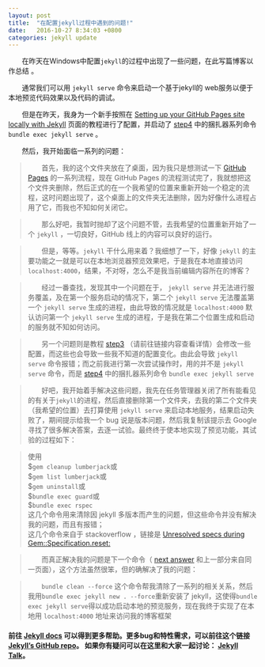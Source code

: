 ```yaml
---
layout: post
title:  "在配置jekyll过程中遇到的问题!"
date:   2016-10-27 8:34:03 +0800
categories: jekyll update
---
```


&#160; &#160; &#160; &#160;在昨天在Windows中配置`jekyll`的过程中出现了一些问题，在此写篇博客以作总结 。

&#160; &#160; &#160; &#160;通常我们可以用 `jekyll serve` 命令来启动一个基于jekyll的 web服务以便于本地预览代码效果以及代码的调试。

&#160; &#160; &#160; &#160;但是在昨天，我身为一个新手按照在 [Setting up your GitHub Pages site locally with Jekyll][Setting up your GitHub Pages site locally with Jekyll] 页面的教程进行了配置，并启动了 [step4][step4] 中的捆扎器系列命令 `bundle exec jekyll serve` 。

&#160; &#160; &#160; &#160;然后，我开始面临一系列的问题：

>&#160; &#160; &#160; &#160;首先，我的这个文件夹放在了桌面，因为我只是想测试一下 [GitHub Pages][GitHub Pages]  的一系列流程，现在 GitHub Pages 的流程测试完了，我就想把这个文件夹删除，然后正式的在一个我希望的位置来重新开始一个稳定的流程，这时问题出现了，这个桌面上的文件夹无法删除，因为好像什么进程占用了它，而我也不知如何关闭它。

>&#160; &#160; &#160; &#160;那么好吧，我暂时抛却了这个问题不管，去我希望的位置重新开始了一个 `jekyll` ，一切良好，GitHub 线上的内容可以良好的运行。

>&#160; &#160; &#160; &#160;但是，等等。`jekyll` 干什么用来着？我细想了一下，好像 `jekyll` 的主要功能之一就是可以在本地浏览器预览效果吧，于是我在本地直接访问`localhost:4000`，结果，不对呀，怎么不是我当前编辑内容所在的博客？

>&#160; &#160; &#160; &#160;经过一番查找，发现其中一个问题在于， `jekyll serve` 并无法进行服务覆盖，及在第一个服务启动的情况下，第二个 `jekyll serve` 无法覆盖第一个 `jekyll serve` 生成的进程，由此导致的情况就是 `localhost:4000`  默认访问第一个 `jekyll serve` 生成的进程，于是我在第二个位置生成和启动的服务就不知如何访问。

>&#160; &#160; &#160; &#160;另一个问题则是教程 [step3][step3] （请前往链接内容查看详情）会修改一些配置，而这些也会导致一些我不知道的配置变化。由此会导致 `jekyll serve` 命令报错；而之前我进行第一次尝试操作时，用的并不是 `jekyll serve` 命令，而是 [step4][step4] 中的捆扎器系列命令 `bundle exec jekyll serve` 

>&#160; &#160; &#160; &#160;好吧，我开始着手解决这些问题，我先在任务管理器关闭了所有能看见的有关于`jekyll`的进程，然后直接删除第一个文件夹，去我的第二个文件夹（我希望的位置）去打算使用 `jekyll serve` 来启动本地服务，结果启动失败了，期间提示给我一个 bug 说是版本问题，然后我复制该提示去 Google 寻找了很多解决答案，去逐一试验。最终终于使本地实现了预览功能，其试验的过程如下：

>使用 <br/>
$`gem cleanup lumberjack`或 <br/>
$`gem list lumberjack`或 <br/>
$`gem uninstall`或 <br/>
$`bundle exec guard`或 <br/>
$`bundle exec rspec` <br/>
这几个命令用来清除因 jekyll 多版本而产生的问题，但这些命令并没有解决我的问题，而且有报错； <br/>
这几个命令来自于 stackoverflow ，链接是 [Unresolved specs during Gem::Specification.reset:][Unresolved specs during Gem::Specification.reset:]

>&#160; &#160; &#160; &#160;而真正解决我的问题是下一个命令（ [next answer][next answer] 和上一部分来自同一页面），这个方法虽然很笨，但的确解决了我的问题：

>&#160; &#160; &#160; &#160;`bundle clean --force` 这个命令帮我清除了一系列的相关关系，然后我用`bundle exec jekyll new . --force`重新安装了 jekyll，这使得`bundle exec jekyll serve`得以成功启动本地的预览服务，现在我终于实现了在本地用 `localhost:4000` 地址来访问我的博客框架



#### **前往 [Jekyll docs][jekyll-docs] 可以得到更多帮助。更多bug和特性需求，可以前往这个链接 [Jekyll’s GitHub repo][jekyll-gh]。 如果你有疑问可以在这里和大家一起讨论： [Jekyll Talk][jekyll-talk]。** 



[next answer]: http://stackoverflow.com/a/27813313
[Unresolved specs during Gem::Specification.reset:]:  http://stackoverflow.com/a/18127613
[GitHub Pages]: https://pages.github.com/
[Setting up your GitHub Pages site locally with Jekyll]: https://help.github.com/articles/setting-up-your-github-pages-site-locally-with-jekyll/
[step3]: https://help.github.com/articles/setting-up-your-github-pages-site-locally-with-jekyll/#step-3-optional-generate-jekyll-site-files
[step4]: https://help.github.com/articles/setting-up-your-github-pages-site-locally-with-jekyll/#step-4-build-your-local-jekyll-site
[jekyll-docs]: http://jekyllrb.com/docs/home
[jekyll-gh]:   https://github.com/jekyll/jekyll
[jekyll-talk]: https://talk.jekyllrb.com/
